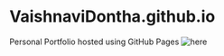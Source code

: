 # VaishnaviDontha.github.io
Personal Portfolio hosted using GitHub Pages ![here](https://vaishnavidontha.github.io/)
